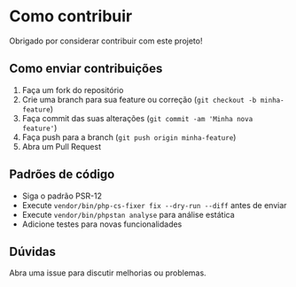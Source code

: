 # Como contribuir

Obrigado por considerar contribuir com este projeto!

## Como enviar contribuições

1. Faça um fork do repositório
2. Crie uma branch para sua feature ou correção (`git checkout -b minha-feature`)
3. Faça commit das suas alterações (`git commit -am 'Minha nova feature'`)
4. Faça push para a branch (`git push origin minha-feature`)
5. Abra um Pull Request

## Padrões de código

-   Siga o padrão PSR-12
-   Execute `vendor/bin/php-cs-fixer fix --dry-run --diff` antes de enviar
-   Execute `vendor/bin/phpstan analyse` para análise estática
-   Adicione testes para novas funcionalidades

## Dúvidas

Abra uma issue para discutir melhorias ou problemas.

